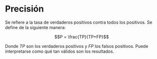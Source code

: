 # Precisión

Se refiere a la tasa de verdaderos positivos contra todos los positivos. Se define de la siguiente manera:

$$P = \frac{TP}{TP+FP}$$

Donde $TP$ son los verdaderos positivos y $FP$ los falsos positivos. Puede interpretarse como qué tan válidos son los resultados.